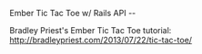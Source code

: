 Ember Tic Tac Toe w/ Rails API --

Bradley Priest's Ember Tic Tac Toe tutorial: http://bradleypriest.com/2013/07/22/tic-tac-toe/